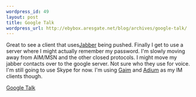 ```yaml
--- 
wordpress_id: 49
layout: post
title: Google Talk
wordpress_url: http://ebybox.aresgate.net/blog/archives/google-talk/
---
```

Great to see a client that uses<a href="http://jabber.org">Jabber</a> being pushed. Finally I get to use a server where I might actually remember my password. I'm slowly moving away from AIM/MSN and the other closed protocols. I might move my jabber contacts over to the google server. Not sure who they use for voice. I'm still going to use Skype for now. I'm using <a href="http://gaim.sf.net">Gaim</a> and <a href="http://adiumx.com">Adium</a> as my IM clients though.

<a href="http://www.google.com/talk/index.html">Google Talk</a>
